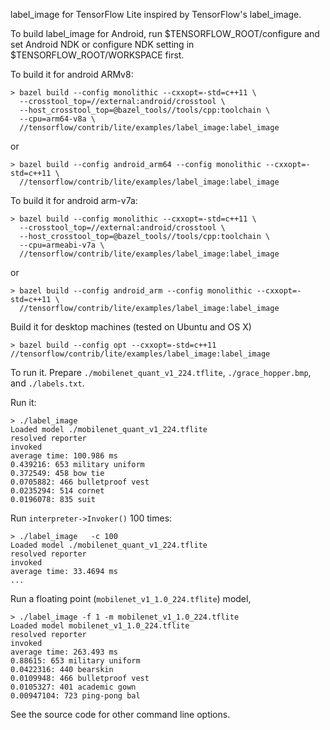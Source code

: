 label_image for TensorFlow Lite inspired by TensorFlow's label_image.

To build label_image for Android, run $TENSORFLOW_ROOT/configure 
and set Android NDK or configure NDK setting in 
$TENSORFLOW_ROOT/WORKSPACE first.
 
To build it for android ARMv8:
```
> bazel build --config monolithic --cxxopt=-std=c++11 \
  --crosstool_top=//external:android/crosstool \
  --host_crosstool_top=@bazel_tools//tools/cpp:toolchain \
  --cpu=arm64-v8a \
  //tensorflow/contrib/lite/examples/label_image:label_image
```
or
```
> bazel build --config android_arm64 --config monolithic --cxxopt=-std=c++11 \
  //tensorflow/contrib/lite/examples/label_image:label_image
```

To build it for android arm-v7a:
```
> bazel build --config monolithic --cxxopt=-std=c++11 \
  --crosstool_top=//external:android/crosstool \
  --host_crosstool_top=@bazel_tools//tools/cpp:toolchain \
  --cpu=armeabi-v7a \
  //tensorflow/contrib/lite/examples/label_image:label_image
```
or
```
> bazel build --config android_arm --config monolithic --cxxopt=-std=c++11 \
  //tensorflow/contrib/lite/examples/label_image:label_image
```

Build it for desktop machines (tested on Ubuntu and OS X)
```
> bazel build --config opt --cxxopt=-std=c++11 //tensorflow/contrib/lite/examples/label_image:label_image
```
To run it. Prepare `./mobilenet_quant_v1_224.tflite`, `./grace_hopper.bmp`, and `./labels.txt`.

Run it:
```
> ./label_image                                        
Loaded model ./mobilenet_quant_v1_224.tflite
resolved reporter
invoked
average time: 100.986 ms 
0.439216: 653 military uniform
0.372549: 458 bow tie
0.0705882: 466 bulletproof vest
0.0235294: 514 cornet
0.0196078: 835 suit
```
Run `interpreter->Invoker()` 100 times:
```
> ./label_image   -c 100                               
Loaded model ./mobilenet_quant_v1_224.tflite
resolved reporter
invoked
average time: 33.4694 ms
...
```

Run a floating point (`mobilenet_v1_1.0_224.tflite`) model,
```
> ./label_image -f 1 -m mobilenet_v1_1.0_224.tflite
Loaded model mobilenet_v1_1.0_224.tflite
resolved reporter
invoked
average time: 263.493 ms 
0.88615: 653 military uniform
0.0422316: 440 bearskin
0.0109948: 466 bulletproof vest
0.0105327: 401 academic gown
0.00947104: 723 ping-pong bal
```

See the source code for other command line options.
